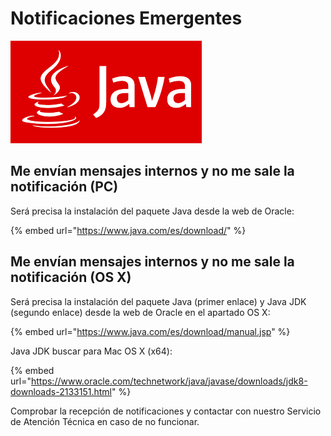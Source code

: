 # Notificaciones Emergentes

![](../.gitbook/assets/image%20%2854%29.png)

## Me envían mensajes internos y no me sale la notificación \(PC\)

Será precisa la instalación del paquete Java desde la web de Oracle:

{% embed url="https://www.java.com/es/download/" %}

## Me envían mensajes internos y no me sale la notificación \(OS X\)

Será precisa la instalación del paquete Java \(primer enlace\) y Java JDK \(segundo enlace\) desde la web de Oracle en el apartado OS X:

{% embed url="https://www.java.com/es/download/manual.jsp" %}

Java JDK buscar para Mac OS X \(x64\):

{% embed url="https://www.oracle.com/technetwork/java/javase/downloads/jdk8-downloads-2133151.html" %}

Comprobar la recepción de notificaciones y contactar con nuestro Servicio de Atención Técnica en caso de no funcionar.



